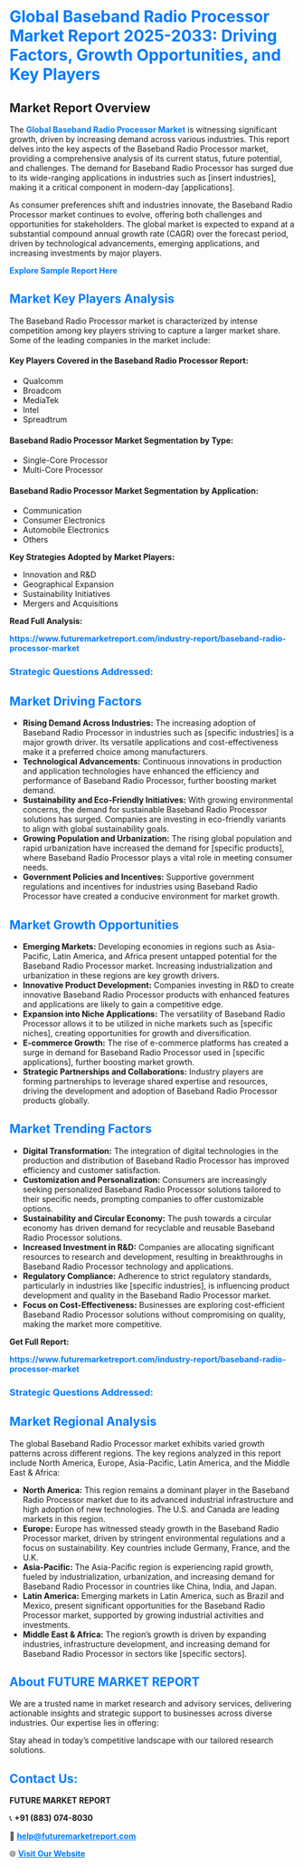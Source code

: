 <h1 style="color: #007BFF;">Global Baseband Radio Processor Market Report 2025-2033: Driving Factors, Growth Opportunities, and Key Players</h1>

<section id="overview">
<h2>Market Report Overview</h2>
<p>The <a href="https://www.futuremarketreport.com/industry-report/baseband-radio-processor-market" style="color: #007BFF; text-decoration: none;"><strong>Global Baseband Radio Processor Market</strong></a> is witnessing significant growth, driven by increasing demand across various industries. This report delves into the key aspects of the Baseband Radio Processor market, providing a comprehensive analysis of its current status, future potential, and challenges. The demand for Baseband Radio Processor has surged due to its wide-ranging applications in industries such as [insert industries], making it a critical component in modern-day [applications].</p>
<p>As consumer preferences shift and industries innovate, the Baseband Radio Processor market continues to evolve, offering both challenges and opportunities for stakeholders. The global market is expected to expand at a substantial compound annual growth rate (CAGR) over the forecast period, driven by technological advancements, emerging applications, and increasing investments by major players.</p>
</section>

<section id="overview">
<p><a href="https://www.futuremarketreport.com/request-sample/reportId=75652" style="color: #007BFF; text-decoration: none;"><strong>Explore Sample Report Here</strong></a></p>
</section>

<section id="key-players">
<h2 style="color: #007BFF;">Market Key Players Analysis</h2>
<p>The Baseband Radio Processor market is characterized by intense competition among key players striving to capture a larger market share. Some of the leading companies in the market include:</p>
<h4>Key Players Covered in the Baseband Radio Processor Report:</h4>
<ul><li>Qualcomm</li><li>Broadcom</li><li>MediaTek</li><li>Intel</li><li>Spreadtrum</li></ul>
<h4>Baseband Radio Processor Market Segmentation by Type:</h4>
<ul><li>Single-Core Processor</li><li>Multi-Core Processor</li></ul>

<h4>Baseband Radio Processor Market Segmentation by Application:</h4>
<ul><li>Communication</li><li>Consumer Electronics</li><li>Automobile Electronics</li><li>Others</li></ul>
<p><strong>Key Strategies Adopted by Market Players:</strong></p>
<ul>
<li>Innovation and R&D</li>
<li>Geographical Expansion</li>
<li>Sustainability Initiatives</li>
<li>Mergers and Acquisitions</li>
</ul>
</section>

<section>
<p><strong>Read Full Analysis: </strong></p><a href="https://www.futuremarketreport.com/industry-report/baseband-radio-processor-market" style="color: #007BFF; text-decoration: none;"><strong>https://www.futuremarketreport.com/industry-report/baseband-radio-processor-market</strong></a>
<h3 style="color: #007BFF;">Strategic Questions Addressed:</h3>
</section>

<section id="driving-factors">
<h2 style="color: #007BFF;">Market Driving Factors</h2>
<ul>
<li><strong>Rising Demand Across Industries:</strong> The increasing adoption of Baseband Radio Processor in industries such as [specific industries] is a major growth driver. Its versatile applications and cost-effectiveness make it a preferred choice among manufacturers.</li>
<li><strong>Technological Advancements:</strong> Continuous innovations in production and application technologies have enhanced the efficiency and performance of Baseband Radio Processor, further boosting market demand.</li>
<li><strong>Sustainability and Eco-Friendly Initiatives:</strong> With growing environmental concerns, the demand for sustainable Baseband Radio Processor solutions has surged. Companies are investing in eco-friendly variants to align with global sustainability goals.</li>
<li><strong>Growing Population and Urbanization:</strong> The rising global population and rapid urbanization have increased the demand for [specific products], where Baseband Radio Processor plays a vital role in meeting consumer needs.</li>
<li><strong>Government Policies and Incentives:</strong> Supportive government regulations and incentives for industries using Baseband Radio Processor have created a conducive environment for market growth.</li>
</ul>
</section>

<section id="growth-opportunities">
<h2 style="color: #007BFF;">Market Growth Opportunities</h2>
<ul>
<li><strong>Emerging Markets:</strong> Developing economies in regions such as Asia-Pacific, Latin America, and Africa present untapped potential for the Baseband Radio Processor market. Increasing industrialization and urbanization in these regions are key growth drivers.</li>
<li><strong>Innovative Product Development:</strong> Companies investing in R&D to create innovative Baseband Radio Processor products with enhanced features and applications are likely to gain a competitive edge.</li>
<li><strong>Expansion into Niche Applications:</strong> The versatility of Baseband Radio Processor allows it to be utilized in niche markets such as [specific niches], creating opportunities for growth and diversification.</li>
<li><strong>E-commerce Growth:</strong> The rise of e-commerce platforms has created a surge in demand for Baseband Radio Processor used in [specific applications], further boosting market growth.</li>
<li><strong>Strategic Partnerships and Collaborations:</strong> Industry players are forming partnerships to leverage shared expertise and resources, driving the development and adoption of Baseband Radio Processor products globally.</li>
</ul>
</section>

<section id="trending-factors">
<h2 style="color: #007BFF;">Market Trending Factors</h2>
<ul>
<li><strong>Digital Transformation:</strong> The integration of digital technologies in the production and distribution of Baseband Radio Processor has improved efficiency and customer satisfaction.</li>
<li><strong>Customization and Personalization:</strong> Consumers are increasingly seeking personalized Baseband Radio Processor solutions tailored to their specific needs, prompting companies to offer customizable options.</li>
<li><strong>Sustainability and Circular Economy:</strong> The push towards a circular economy has driven demand for recyclable and reusable Baseband Radio Processor solutions.</li>
<li><strong>Increased Investment in R&D:</strong> Companies are allocating significant resources to research and development, resulting in breakthroughs in Baseband Radio Processor technology and applications.</li>
<li><strong>Regulatory Compliance:</strong> Adherence to strict regulatory standards, particularly in industries like [specific industries], is influencing product development and quality in the Baseband Radio Processor market.</li>
<li><strong>Focus on Cost-Effectiveness:</strong> Businesses are exploring cost-efficient Baseband Radio Processor solutions without compromising on quality, making the market more competitive.</li>
</ul>
</section>

<section>
<p><strong>Get Full Report: </strong></p><a href="https://www.futuremarketreport.com/industry-report/baseband-radio-processor-market" style="color: #007BFF; text-decoration: none;"><strong>https://www.futuremarketreport.com/industry-report/baseband-radio-processor-market</strong></a>
<h3 style="color: #007BFF;">Strategic Questions Addressed:</h3>
</section>


<section id="regional-analysis">
<h2 style="color: #007BFF;">Market Regional Analysis</h2>
<p>The global Baseband Radio Processor market exhibits varied growth patterns across different regions. The key regions analyzed in this report include North America, Europe, Asia-Pacific, Latin America, and the Middle East & Africa:</p>
<ul>
<li><strong>North America:</strong> This region remains a dominant player in the Baseband Radio Processor market due to its advanced industrial infrastructure and high adoption of new technologies. The U.S. and Canada are leading markets in this region.</li>
<li><strong>Europe:</strong> Europe has witnessed steady growth in the Baseband Radio Processor market, driven by stringent environmental regulations and a focus on sustainability. Key countries include Germany, France, and the U.K.</li>
<li><strong>Asia-Pacific:</strong> The Asia-Pacific region is experiencing rapid growth, fueled by industrialization, urbanization, and increasing demand for Baseband Radio Processor in countries like China, India, and Japan.</li>
<li><strong>Latin America:</strong> Emerging markets in Latin America, such as Brazil and Mexico, present significant opportunities for the Baseband Radio Processor market, supported by growing industrial activities and investments.</li>
<li><strong>Middle East & Africa:</strong> The region’s growth is driven by expanding industries, infrastructure development, and increasing demand for Baseband Radio Processor in sectors like [specific sectors].</li>
</ul>
</section>

<footer>
<h2 style="color: #007BFF;">About FUTURE MARKET REPORT</h2>
<p>We are a trusted name in market research and advisory services, delivering actionable insights and strategic support to businesses across diverse industries. Our expertise lies in offering:</p>

<p>Stay ahead in today’s competitive landscape with our tailored research solutions.</p>

<h2 style="color: #007BFF;">Contact Us:</h2>
<p><strong>FUTURE MARKET REPORT</strong></p>
<p>📞 <strong>+91 (883) 074-8030</strong></p>
<p>📧 <strong><a href="mailto:help@futuremarketreport.com" style="color: #007BFF;">help@futuremarketreport.com</a></strong></p>
<p>🌐 <strong><a href="https://www.futuremarketreport.com/" style="color: #007BFF;">Visit Our Website</a></strong></p>
</footer>